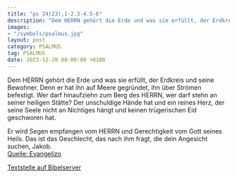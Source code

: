 ```yaml
---
title: "ps 24(23),1-2.3-4.5-6"
description: "Dem HERRN gehört die Erde und was sie erfüllt, der Erdkreis und seine Bewohner. Denn er hat ihn auf Meere gegründet, ihn über Strömen befestigt.  Wer darf hinaufziehn zum Berg des HERRN, wer darf stehn an seiner heiligen Stätte? Der unschuldige Hände hat und ein reines Herz, der ...."
images:
- "/symbols/psalmus.jpg"
layout: post
category: PSALMUS
tag: PSALMUS
date: 2023-12-20 08:00:00 +0100
---
```

Dem HERRN gehört die Erde und was sie erfüllt, der Erdkreis und seine Bewohner.
Denn er hat ihn auf Meere gegründet, ihn über Strömen befestigt. 
Wer darf hinaufziehn zum Berg des HERRN, wer darf stehn an seiner heiligen Stätte?
Der unschuldige Hände hat und ein reines Herz, der seine Seele nicht an Nichtiges hängt und keinen trügerischen Eid geschworen hat.<!--more--> 

Er wird Segen empfangen vom HERRN und Gerechtigkeit vom Gott seines Heils.
Das ist das Geschlecht, das nach ihm fragt, die dein Angesicht suchen, Jakob.<br>
[Quelle: Evangelizo](https://evangeliumtagfuertag.org/DE/gospel)

[Textstelle auf Bibelserver](https://www.bibleserver.com/EU/ps24(23),1-2.3-4.5-6)
